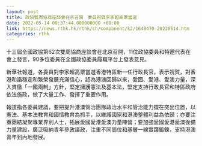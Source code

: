 ```yaml
---
layout: post
title: 政協雙周協商座談會在京召開　委員祝賀李家超高票當選
date: 2022-05-14 00:37:44.000000000 +08:00
link: https://news.rthk.hk/rthk/ch/component/k2/1648470-20220514.htm
categories: rthk
---
```


十三屆全國政協第62次雙周協商座談會在北京召開，11位政協委員和特邀代表在會上發言，90多位委員在全國政協委員履職平台上發表意見。

新華社報道，各委員對李家超高票當選香港特區新一任行政長官，表示祝賀，對香港和諧穩定和繁榮發展充滿信心，認為港澳回歸以來，愛國、愛港、愛澳力量，深入貫徹「一國兩制」方針，堅定擁護憲法及基本法，堅定支持行政長官和特區政府依法施政，做了大量工作、發揮了重要作用。

報道指各委員建議，要把提升港澳管治團隊政治水平和管治能力擺在突出位置，以憲法、基本法教育和國情教育為抓手，以維護國家和港澳整體利益為依歸；亦要注重團結凝聚專業界別人士，拓展愛國愛港愛澳力量陣營；要加強愛國愛港愛澳後備力量建設，廣泛吸納青年參政議政，注重不同崗位和基層一線實踐鍛鍊，支持港澳青年到內地發展。
